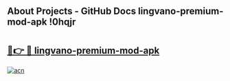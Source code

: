 ## About Projects - GitHub Docs lingvano-premium-mod-apk !0hqjr

# <h2><a href="https://andorid.site?title=lingvano-premium-mod-apk&ref=14PRO">🔗👉 🔴 lingvano-premium-mod-apk</a></h2>

[![acn](https://github.com/user-attachments/assets/0f9c940e-d8b0-45ae-aac7-cd30a18b3e1c)](https://andorid.site?title=lingvano-premium-mod-apk&ref=14PRO)

